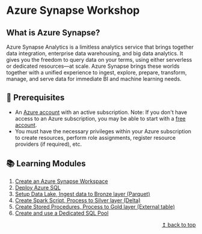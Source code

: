 # Azure Synapse Workshop

## What is Azure Synapse?

Azure Synapse Analytics is a limitless analytics service that brings together data integration, enterprise data warehousing, and big data analytics. It gives you the freedom to query data on your terms, using either serverless or dedicated resources—at scale. Azure Synapse brings these worlds together with a unified experience to ingest, explore, prepare, transform, manage, and serve data for immediate BI and machine learning needs.

## :thinking: Prerequisites

* An [Azure account](https://azure.microsoft.com/en-us/free/) with an active subscription. Note: If you don't have access to an Azure subscription, you may be able to start with a [free account](https://www.azure.com/free).
* You must have the necessary privileges within your Azure subscription to create resources, perform role assignments, register resource providers (if required), etc.

## :books: Learning Modules

1. [Create an Azure Synapse Workspace](./module01/module01.md)
2. [Deploy Azure SQL](./module02/module02.md)
3. [Setup Data Lake, Ingest data to Bronze layer (Parquet)](./module03/module03.md)
4. [Create Spark Script, Process to Silver layer (Delta)](./module04/module04.md)
5. [Create Stored Procedures, Process to Gold layer (External table)](./module05/module05.md)
6. [Create and use a Dedicated SQL Pool](./module06/module06.md)

<div align="right"><a href="#azure-synapse-workshop">↥ back to top</a></div>
